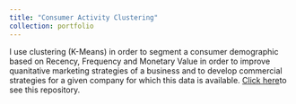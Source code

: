 ```yaml
---
title: "Consumer Activity Clustering"
collection: portfolio
---
```


I use clustering (K-Means) in order to segment a consumer demographic based on Recency, Frequency and Monetary Value in order to improve quanitative marketing strategies of a business and to develop commercial strategies for a given company for which this data is available. [Click here](https://github.com/sofiapasquini/Consumer-Activity-Clustering)to see this repository.

